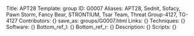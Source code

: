 Title: APT28
Template: group 
ID: G0007
Aliases: APT28, Sednit, Sofacy, Pawn Storm, Fancy Bear, STRONTIUM, Tsar Team, Threat Group-4127, TG-4127
Contributors: {}
save_as: groups/G0007.html 
Links: {} 
Techniques: {} 
Software: {} 
Bottom_ref_l: {} 
Bottom_ref_r: {} 
Description: {} 
Scripts: {} 
